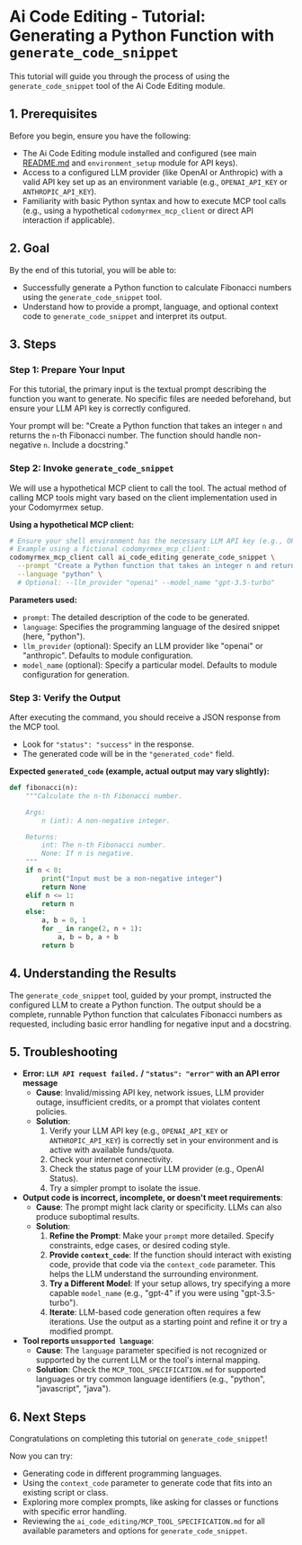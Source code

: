 # Ai Code Editing - Tutorial: Generating a Python Function with `generate_code_snippet`

This tutorial will guide you through the process of using the `generate_code_snippet` tool of the Ai Code Editing module.

## 1. Prerequisites

Before you begin, ensure you have the following:

- The Ai Code Editing module installed and configured (see main [README.md](../../README.md) and `environment_setup` module for API keys).
- Access to a configured LLM provider (like OpenAI or Anthropic) with a valid API key set up as an environment variable (e.g., `OPENAI_API_KEY` or `ANTHROPIC_API_KEY`).
- Familiarity with basic Python syntax and how to execute MCP tool calls (e.g., using a hypothetical `codomyrmex_mcp_client` or direct API interaction if applicable).

## 2. Goal

By the end of this tutorial, you will be able to:

- Successfully generate a Python function to calculate Fibonacci numbers using the `generate_code_snippet` tool.
- Understand how to provide a prompt, language, and optional context code to `generate_code_snippet` and interpret its output.

## 3. Steps

### Step 1: Prepare Your Input

For this tutorial, the primary input is the textual prompt describing the function you want to generate. No specific files are needed beforehand, but ensure your LLM API key is correctly configured.

Your prompt will be: "Create a Python function that takes an integer `n` and returns the `n`-th Fibonacci number. The function should handle non-negative `n`. Include a docstring."

### Step 2: Invoke `generate_code_snippet`

We will use a hypothetical MCP client to call the tool. The actual method of calling MCP tools might vary based on the client implementation used in your Codomyrmex setup.

**Using a hypothetical MCP client:**

```bash
# Ensure your shell environment has the necessary LLM API key (e.g., OPENAI_API_KEY)
# Example using a fictional codomyrmex_mcp_client:
codomyrmex_mcp_client call ai_code_editing generate_code_snippet \
  --prompt "Create a Python function that takes an integer n and returns the n-th Fibonacci number. The function should handle non-negative n. Include a docstring." \
  --language "python" \
  # Optional: --llm_provider "openai" --model_name "gpt-3.5-turbo"
```

**Parameters used:**
- `prompt`: The detailed description of the code to be generated.
- `language`: Specifies the programming language of the desired snippet (here, "python").
- `llm_provider` (optional): Specify an LLM provider like "openai" or "anthropic". Defaults to module configuration.
- `model_name` (optional): Specify a particular model. Defaults to module configuration for generation.

### Step 3: Verify the Output

After executing the command, you should receive a JSON response from the MCP tool.

- Look for `"status": "success"` in the response.
- The generated code will be in the `"generated_code"` field.

**Expected `generated_code` (example, actual output may vary slightly):**

```python
def fibonacci(n):
    """Calculate the n-th Fibonacci number.

    Args:
        n (int): A non-negative integer.

    Returns:
        int: The n-th Fibonacci number.
        None: If n is negative.
    """
    if n < 0:
        print("Input must be a non-negative integer")
        return None
    elif n <= 1:
        return n
    else:
        a, b = 0, 1
        for _ in range(2, n + 1):
            a, b = b, a + b
        return b

```

## 4. Understanding the Results

The `generate_code_snippet` tool, guided by your prompt, instructed the configured LLM to create a Python function. The output should be a complete, runnable Python function that calculates Fibonacci numbers as requested, including basic error handling for negative input and a docstring.

## 5. Troubleshooting

- **Error: `LLM API request failed.` / `"status": "error"` with an API error message**
  - **Cause**: Invalid/missing API key, network issues, LLM provider outage, insufficient credits, or a prompt that violates content policies.
  - **Solution**: 
    1. Verify your LLM API key (e.g., `OPENAI_API_KEY` or `ANTHROPIC_API_KEY`) is correctly set in your environment and is active with available funds/quota.
    2. Check your internet connectivity.
    3. Check the status page of your LLM provider (e.g., OpenAI Status).
    4. Try a simpler prompt to isolate the issue.
- **Output code is incorrect, incomplete, or doesn't meet requirements**:
  - **Cause**: The prompt might lack clarity or specificity. LLMs can also produce suboptimal results.
  - **Solution**: 
    1. **Refine the Prompt**: Make your `prompt` more detailed. Specify constraints, edge cases, or desired coding style.
    2. **Provide `context_code`**: If the function should interact with existing code, provide that code via the `context_code` parameter. This helps the LLM understand the surrounding environment.
    3. **Try a Different Model**: If your setup allows, try specifying a more capable `model_name` (e.g., "gpt-4" if you were using "gpt-3.5-turbo").
    4. **Iterate**: LLM-based code generation often requires a few iterations. Use the output as a starting point and refine it or try a modified prompt.
- **Tool reports `unsupported language`**:
  - **Cause**: The `language` parameter specified is not recognized or supported by the current LLM or the tool's internal mapping.
  - **Solution**: Check the `MCP_TOOL_SPECIFICATION.md` for supported languages or try common language identifiers (e.g., "python", "javascript", "java").

## 6. Next Steps

Congratulations on completing this tutorial on `generate_code_snippet`!

Now you can try:
- Generating code in different programming languages.
- Using the `context_code` parameter to generate code that fits into an existing script or class.
- Exploring more complex prompts, like asking for classes or functions with specific error handling.
- Reviewing the `ai_code_editing/MCP_TOOL_SPECIFICATION.md` for all available parameters and options for `generate_code_snippet`. 